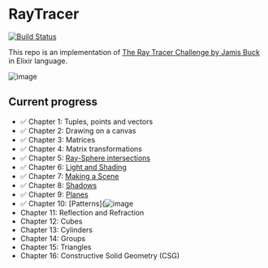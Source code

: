 # RayTracer

[![Build Status](https://travis-ci.com/Bajena/the-ray-tracer-challenge.svg?branch=master)](https://travis-ci.com/Bajena/the-ray-tracer-challenge)

This repo is an implementation of [The Ray Tracer Challenge by Jamis Buck](https://pragprog.com/book/jbtracer/the-ray-tracer-challenge) in Elixir language.

![image](https://user-images.githubusercontent.com/5732023/77826309-ea251100-710e-11ea-9e7f-f6fdee105f0b.png)

## Current progress
- ✅ Chapter 1: Tuples, points and vectors
- ✅ Chapter 2: Drawing on a canvas
- ✅ Chapter 3: Matrices
- ✅ Chapter 4: Matrix transformations
- ✅ Chapter 5: [Ray-Sphere intersections](https://user-images.githubusercontent.com/5732023/78502886-b035b980-7763-11ea-8afc-c04eb0d738f3.png)
- ✅ Chapter 6: [Light and Shading](https://user-images.githubusercontent.com/5732023/78503621-1a505d80-7768-11ea-9f26-3c52ae5eb153.png)
- ✅ Chapter 7: [Making a Scene](https://user-images.githubusercontent.com/5732023/79645024-eb48db80-81ac-11ea-95d9-4a32cbed9ec4.png)
- ✅ Chapter 8: [Shadows](https://user-images.githubusercontent.com/5732023/80308290-6ffbb100-87ce-11ea-8cf5-f173ea40864a.png)
- ✅ Chapter 9: [Planes](https://user-images.githubusercontent.com/5732023/80920094-e3249a80-8d6d-11ea-895b-a8de0a634e22.png)
- ✅ Chapter 10: [Patterns](![image](https://user-images.githubusercontent.com/5732023/81507813-103df380-9300-11ea-8d6a-f0d426832059.png)
- Chapter 11: Reflection and Refraction
- Chapter 12: Cubes
- Chapter 13: Cylinders
- Chapter 14: Groups
- Chapter 15: Triangles
- Chapter 16: Constructive Solid Geometry (CSG)

